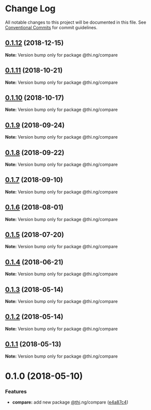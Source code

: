 # Change Log

All notable changes to this project will be documented in this file.
See [Conventional Commits](https://conventionalcommits.org) for commit guidelines.

## [0.1.12](https://github.com/thi-ng/umbrella/compare/@thi.ng/compare@0.1.11...@thi.ng/compare@0.1.12) (2018-12-15)

**Note:** Version bump only for package @thi.ng/compare





## [0.1.11](https://github.com/thi-ng/umbrella/compare/@thi.ng/compare@0.1.10...@thi.ng/compare@0.1.11) (2018-10-21)

**Note:** Version bump only for package @thi.ng/compare





## [0.1.10](https://github.com/thi-ng/umbrella/compare/@thi.ng/compare@0.1.9...@thi.ng/compare@0.1.10) (2018-10-17)

**Note:** Version bump only for package @thi.ng/compare





<a name="0.1.9"></a>
## [0.1.9](https://github.com/thi-ng/umbrella/compare/@thi.ng/compare@0.1.8...@thi.ng/compare@0.1.9) (2018-09-24)

**Note:** Version bump only for package @thi.ng/compare





<a name="0.1.8"></a>
## [0.1.8](https://github.com/thi-ng/umbrella/compare/@thi.ng/compare@0.1.7...@thi.ng/compare@0.1.8) (2018-09-22)

**Note:** Version bump only for package @thi.ng/compare





<a name="0.1.7"></a>
## [0.1.7](https://github.com/thi-ng/umbrella/compare/@thi.ng/compare@0.1.6...@thi.ng/compare@0.1.7) (2018-09-10)

**Note:** Version bump only for package @thi.ng/compare





<a name="0.1.6"></a>
## [0.1.6](https://github.com/thi-ng/umbrella/compare/@thi.ng/compare@0.1.5...@thi.ng/compare@0.1.6) (2018-08-01)




**Note:** Version bump only for package @thi.ng/compare

<a name="0.1.5"></a>
## [0.1.5](https://github.com/thi-ng/umbrella/compare/@thi.ng/compare@0.1.4...@thi.ng/compare@0.1.5) (2018-07-20)




**Note:** Version bump only for package @thi.ng/compare

<a name="0.1.4"></a>
## [0.1.4](https://github.com/thi-ng/umbrella/compare/@thi.ng/compare@0.1.3...@thi.ng/compare@0.1.4) (2018-06-21)




**Note:** Version bump only for package @thi.ng/compare

<a name="0.1.3"></a>
## [0.1.3](https://github.com/thi-ng/umbrella/compare/@thi.ng/compare@0.1.2...@thi.ng/compare@0.1.3) (2018-05-14)




**Note:** Version bump only for package @thi.ng/compare

<a name="0.1.2"></a>
## [0.1.2](https://github.com/thi-ng/umbrella/compare/@thi.ng/compare@0.1.1...@thi.ng/compare@0.1.2) (2018-05-14)




**Note:** Version bump only for package @thi.ng/compare

<a name="0.1.1"></a>
## [0.1.1](https://github.com/thi-ng/umbrella/compare/@thi.ng/compare@0.1.0...@thi.ng/compare@0.1.1) (2018-05-13)




**Note:** Version bump only for package @thi.ng/compare

<a name="0.1.0"></a>
# 0.1.0 (2018-05-10)


### Features

* **compare:** add new package [@thi](https://github.com/thi).ng/compare ([e4a87c4](https://github.com/thi-ng/umbrella/commit/e4a87c4))
